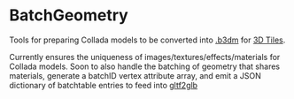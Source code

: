 # BatchGeometry
Tools for preparing Collada models to be converted into [.b3dm](https://github.com/AnalyticalGraphicsInc/3d-tiles/tree/master/TileFormats/Batched3DModel) for [3D Tiles](https://github.com/AnalyticalGraphicsInc/3d-tiles).


Currently ensures the uniqueness of images/textures/effects/materials for Collada models. Soon to also handle the batching of geometry that shares materials, generate a batchID vertex attribute array, and emit a JSON dictionary of batchtable entries to feed into [gltf2glb](https://github.com/Geopipe/gltf2glb)
